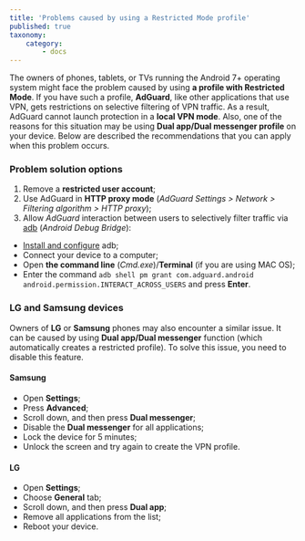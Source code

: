 ```yaml
---
title: 'Problems caused by using a Restricted Mode profile'
published: true
taxonomy:
    category:
        - docs
---
```



The owners of phones, tablets, or TVs running the Android 7+ operating system might face the problem caused by using **a profile with Restricted Mode**. If you have such a profile, **AdGuard**, like other applications that use VPN, gets restrictions on selective filtering of VPN traffic. As a result, AdGuard cannot launch protection in a **local VPN mode**. Also, one of the reasons for this situation may be using **Dual app/Dual messenger profile** on your device. Below are described the recommendations that you can apply when this problem occurs.

### Problem solution options

1. Remove a **restricted user account**;
2. Use AdGuard in **HTTP proxy mode** (*AdGuard Settings > Network > Filtering algorithm > HTTP proxy*);
3. Allow *AdGuard* interaction between users to selectively filter traffic via [adb](https://developer.android.com/studio/command-line/adb) (*Android Debug Bridge*):

- [Install and configure](https://www.xda-developers.com/install-adb-windows-macos-linux/) adb; 
- Connect your device to a computer;
- Open **the command line** (*Cmd.exe*)/**Terminal** (if you are using MAC OS);
- Enter the command `adb shell pm grant com.adguard.android android.permission.INTERACT_ACROSS_USERS` and press **Enter**.

### LG and Samsung devices

Owners of **LG** or **Samsung** phones may also encounter a similar issue. It can be caused by using **Dual app/Dual messenger** function (which automatically creates a restricted profile).
To solve this issue, you need to disable this feature.

#### Samsung

- Open **Settings**;
- Press **Advanced**;
- Scroll down, and then press **Dual messenger**;
- Disable the **Dual messenger** for all applications;
- Lock the device for 5 minutes;
- Unlock the screen and try again to create the VPN profile.

#### LG

- Open **Settings**;
- Choose **General** tab;
- Scroll down, and then press **Dual app**;
- Remove all applications from the list;
- Reboot your device.